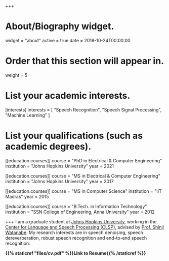 +++
# About/Biography widget.
widget = "about"
active = true
date = 2018-10-24T00:00:00

# Order that this section will appear in.
weight = 5

# List your academic interests.
[interests]
  interests = [
    "Speech Recognition",
    "Speech Signal Processing",
    "Machine Learning"
  ]

# List your qualifications (such as academic degrees).
[[education.courses]]
  course = "PhD in Electrical & Computer Engineering"
  institution = "Johns Hopkins University"
  year = 2021

[[education.courses]]
  course = "MS in Electrical & Computer Engineering"
  institution = "Johns Hopkins University"
  year = 2017

[[education.courses]]
  course = "MS in Computer Science"
  institution = "IIT Madras"
  year = 2015

[[education.courses]]
  course = "B.Tech. in Information Technology"
  institution = "SSN College of Engineering, Anna University"
  year = 2012
 
+++
I am a graduate student at [Johns Hopkins University](https://www.ece.jhu.edu/), working in the [Center for Language and Speech Processing (CLSP)](https://www.clsp.jhu.edu/), advised by [Prof. Shinji Watanabe](https://www.clsp.jhu.edu/faculty/shinji-watanabe/). My research interests are in speech denoising, speech dereverberation, robust speech recognition and end-to-end speech recognition.


**{{% staticref "files/cv.pdf" %}}Link to Resume{{% /staticref %}}**
